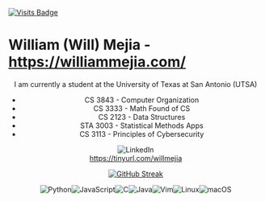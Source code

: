 [![Visits Badge](https://badges.pufler.dev/visits/puf17640/git-badges)](https://badges.pufler.dev)
# William (Will) Mejia - https://williammejia.com/

<div align="center">

<div>I am currently a student at the University of Texas at San Antonio (UTSA)</div>
<ul>
<li>CS 3843 - Computer Organization</li>
<li>CS 3333 - Math Found of CS</li>
<li>CS 2123 - Data Structures</li>
<li>STA 3003 - Statistical Methods Apps</li>
<li>CS 3113 - Principles of Cybersecurity</li>
</ul>
  
![LinkedIn](https://img.shields.io/badge/linkedin-%230077B5.svg?style=for-the-badge&logo=linkedin&logoColor=white) \
https://tinyurl.com/willmejia

[![GitHub Streak](https://github-readme-streak-stats.herokuapp.com/?user=williamxmejia&theme=dark)](https://git.io/streak-stats)
    
</div>

<div align="center">

  ![Python](https://img.shields.io/badge/python-3670A0?style=for-the-badge&logo=python&logoColor=ffdd54)![JavaScript](https://img.shields.io/badge/javascript-%23323330.svg?style=for-the-badge&logo=javascript&logoColor=%23F7DF1E)![C](https://img.shields.io/badge/c-%2300599C.svg?style=for-the-badge&logo=c&logoColor=white)![Java](https://img.shields.io/badge/java-%23ED8B00.svg?style=for-the-badge&logo=java&logoColor=white)![Vim](https://img.shields.io/badge/VIM-%2311AB00.svg?style=for-the-badge&logo=vim&logoColor=white)![Linux](https://img.shields.io/badge/Linux-FCC624?style=for-the-badge&logo=linux&logoColor=black)![macOS](https://img.shields.io/badge/mac%20os-000000?style=for-the-badge&logo=macos&logoColor=F0F0F0)

</div>
 

